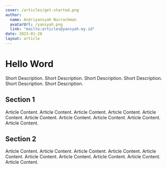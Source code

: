 ```yaml
---
cover: /articles/get-started.png
author:
  name: Andriyansyah Nurrachman
  avatarUrl: /yansyah.png
  link: "mailto:articles@yansyah.my.id"
date: 2023-01-20
layout: article
---
```


# Hello Word

Short Description. Short Description. Short Description. Short Description. Short Description. Short Description. 
<!--more-->
## Section 1
Article Content. Article Content. Article Content. Article Content. Article Content. Article Content. Article Content. Article Content. Article Content. Article Content. 

## Section 2
Article Content. Article Content. Article Content. Article Content. Article Content. Article Content. Article Content. Article Content. Article Content. Article Content. 